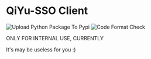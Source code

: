 # QiYu-SSO Client

![Upload Python Package To Pypi](https://github.com/QiYuTechDev/qiyu-sso/workflows/Upload%20Python%20Package%20To%20Pypi/badge.svg)
![Code Format Check](https://github.com/QiYuTechDev/qiyu-sso/workflows/Code%20Format%20Check/badge.svg)

ONLY FOR INTERNAL USE, CURRENTLY

It's may be useless for you :)

